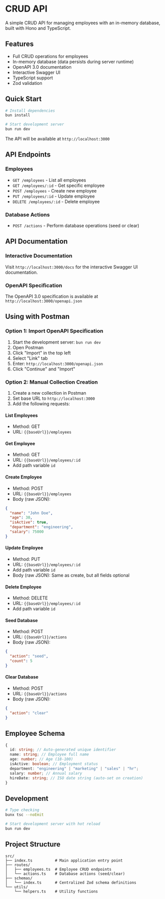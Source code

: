 # CRUD API

A simple CRUD API for managing employees with an in-memory database, built with Hono and TypeScript.

## Features

- Full CRUD operations for employees
- In-memory database (data persists during server runtime)
- OpenAPI 3.0 documentation
- Interactive Swagger UI
- TypeScript support
- Zod validation

## Quick Start

```bash
# Install dependencies
bun install

# Start development server
bun run dev
```

The API will be available at `http://localhost:3000`

## API Endpoints

### Employees

- `GET /employees` - List all employees
- `GET /employees/:id` - Get specific employee
- `POST /employees` - Create new employee
- `PUT /employees/:id` - Update employee
- `DELETE /employees/:id` - Delete employee

### Database Actions

- `POST /actions` - Perform database operations (seed or clear)

## API Documentation

### Interactive Documentation

Visit `http://localhost:3000/docs` for the interactive Swagger UI documentation.

### OpenAPI Specification

The OpenAPI 3.0 specification is available at `http://localhost:3000/openapi.json`

## Using with Postman

### Option 1: Import OpenAPI Specification

1. Start the development server: `bun run dev`
2. Open Postman
3. Click "Import" in the top left
4. Select "Link" tab
5. Enter: `http://localhost:3000/openapi.json`
6. Click "Continue" and "Import"

### Option 2: Manual Collection Creation

1. Create a new collection in Postman
2. Set base URL to `http://localhost:3000`
3. Add the following requests:

#### List Employees

- Method: GET
- URL: `{{baseUrl}}/employees`

#### Get Employee

- Method: GET
- URL: `{{baseUrl}}/employees/:id`
- Add path variable `id`

#### Create Employee

- Method: POST
- URL: `{{baseUrl}}/employees`
- Body (raw JSON):

```json
{
  "name": "John Doe",
  "age": 30,
  "isActive": true,
  "department": "engineering",
  "salary": 75000
}
```

#### Update Employee

- Method: PUT
- URL: `{{baseUrl}}/employees/:id`
- Add path variable `id`
- Body (raw JSON): Same as create, but all fields optional

#### Delete Employee

- Method: DELETE
- URL: `{{baseUrl}}/employees/:id`
- Add path variable `id`

#### Seed Database

- Method: POST
- URL: `{{baseUrl}}/actions`
- Body (raw JSON):
```json
{
  "action": "seed",
  "count": 5
}
```

#### Clear Database

- Method: POST
- URL: `{{baseUrl}}/actions`
- Body (raw JSON):
```json
{
  "action": "clear"
}
```

## Employee Schema

```typescript
{
  id: string; // Auto-generated unique identifier
  name: string; // Employee full name
  age: number; // Age (18-100)
  isActive: boolean; // Employment status
  department: "engineering" | "marketing" | "sales" | "hr";
  salary: number; // Annual salary
  hireDate: string; // ISO date string (auto-set on creation)
}
```

## Development

```bash
# Type checking
bunx tsc --noEmit

# Start development server with hot reload
bun run dev
```

## Project Structure

```
src/
├── index.ts          # Main application entry point
├── routes/
│   ├── employees.ts  # Employee CRUD endpoints
│   └── actions.ts    # Database actions (seed/clear)
├── schemas/
│   └── index.ts      # Centralized Zod schema definitions
└── utils/
    └── helpers.ts    # Utility functions
```
